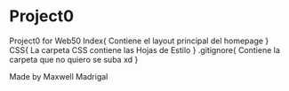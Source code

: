 # Project0
Project0 for Web50
Index{
    Contiene el layout principal del homepage
}
CSS{
    La carpeta CSS contiene las Hojas de Estilo 
}
.gitignore{
    Contiene la carpeta que no quiero se suba xd
}

Made by Maxwell Madrigal